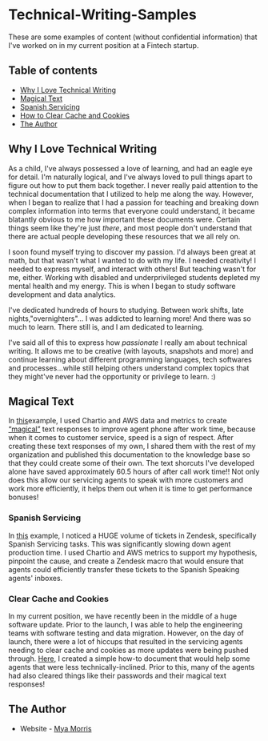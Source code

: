 # Technical-Writing-Samples
These are some examples of content (without confidential information) that I've worked on in my current 
position at a Fintech startup.
## Table of contents


  - [Why I Love Technical Writing](#why-i-love-technical-writing)
  - [Magical Text](#magical-text)
  - [Spanish Servicing](#spanish-servicing)
  - [How to Clear Cache and Cookies](#clear-cache-and-cookies)
  - [The Author](#the-author)
  
  
 ## Why I Love Technical Writing
 As a child, I've always possessed a love of learning, and had an eagle eye for detail.
 I'm naturally logical, and I've always loved to pull things apart to figure out how to put them back together.
 I never really paid attention to the technical documentation that I utilized to help me along the way.
 However, when I began to realize that I had a passion for teaching and breaking down complex information into terms that everyone
 could understand, it became blatantly obvious to me how important these documents were. Certain things seem like they're just *there*,
 and most people don't understand that there are actual people developing these resources that we all rely on.
 
 I soon found myself trying to discover my passion. I'd always been great at math, but that wasn't what I wanted to do with my life.
 I needed creativity! I needed to express myself, and interact with others! But teaching wasn't for me, either. Working with disabled and 
 underprivileged students depleted my mental health and my energy. This is when I began to study software development and data analytics.
 
 I've dedicated hundreds of hours to studying. Between work shifts, late nights,"overnighters"... I was addicted to learning more! And there
 was so much to learn. There still is, and I am dedicated to learning.
 
 I've said all of this to express how *passionate* I really am about technical writing. It allows me to be creative (with layouts, snapshots and more)
 and continue learning about different programming languages, tech softwares and processes...while still helping others understand complex topics that they
 might've never had the opportunity or privilege to learn. :)
 
## Magical Text
In [this](MLW-Auto-TextExpander.pdf)example, I used Chartio and AWS data and metrics to create [“magical”](https://community.getmagical.com/) text responses to improve agent phone after work time, because when it comes to customer service, speed is a sign of respect. After creating these text responses of my own, I shared them with the rest of my organization and published this documentation to the knowledge base so that they could create some of their own. The text shorcuts I've developed alone have saved approximately 60.5 hours of after call work time!! Not only does this allow our servicing agents to speak with more customers and work more efficiently, it helps them out when it is time to get performance bonuses!

### Spanish Servicing
In [this](MLW-SpanishCallbackTicketinZendesk-250921-1254.pdf) example, I noticed a HUGE volume of tickets in Zendesk, specifically Spanish Servicing tasks. This was significantly slowing down agent production time. I used Chartio and AWS metrics to support my hypothesis, pinpoint the cause, and create a Zendesk macro that would ensure that agents could efficiently transfer these tickets to the Spanish Speaking agents' inboxes. 

### Clear Cache and Cookies
In my current position, we have recently been in the middle of a huge software update. Prior to the launch, I was able to help the engineering teams with software testing and data migration. However, on the day of launch, there were a lot of hiccups that resulted in the servicing agents needing to clear cache and cookies as more updates were being pushed through. [Here,](ClearCache.pdf) I created a simple how-to document that would help some agents that were less technically-inclined. Prior to this, many of the agents had also cleared things like their passwords and their magical text responses!

## The Author
- Website - [Mya Morris](https://jolly-beaver-a96201.netlify.app/)
